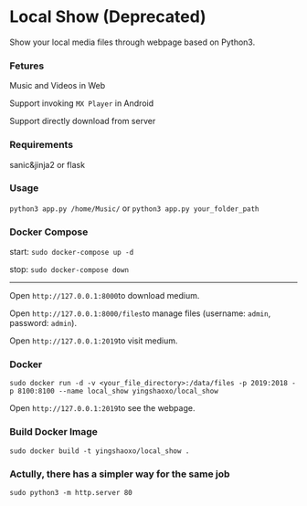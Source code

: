 # Local Show (Deprecated)
Show your local media files through webpage based on Python3.

### Fetures
Music and Videos in Web

Support invoking `MX Player` in Android

Support directly download from server

### Requirements
sanic&jinja2 or flask

### Usage
`python3 app.py /home/Music/` or `python3 app.py your_folder_path`

### Docker Compose
start: `sudo docker-compose up -d`

stop: `sudo docker-compose down`
___

Open `http://127.0.0.1:8000`to download medium.

Open `http://127.0.0.1:8000/files`to manage files (username: `admin`, password: `admin`).

Open `http://127.0.0.1:2019`to visit medium.

### Docker
`sudo docker run -d -v <your_file_directory>:/data/files -p 2019:2018 -p 8100:8100 --name local_show yingshaoxo/local_show`

Open `http://127.0.0.1:2019`to see the webpage.

### Build Docker Image
`sudo docker build -t yingshaoxo/local_show .`

### Actully, there has a simpler way for the same job
```
sudo python3 -m http.server 80
```
